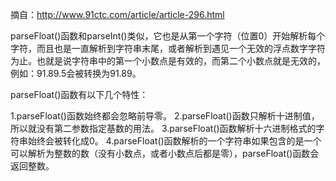 摘自：http://www.91ctc.com/article/article-296.html

parseFloat()函数和parseInt()类似，它也是从第一个字符（位置0）开始解析每个字符，而且也是一直解析到字符串末尾，或者解析到遇见一个无效的浮点数字字符为止。也就是说字符串中的第一个小数点是有效的，而第二个小数点就是无效的，例如：91.89.5会被转换为91.89。

parseFloat()函数有以下几个特性：

1.parseFloat()函数始终都会忽略前导零。
2.parseFloat()函数只解析十进制值，所以就没有第二参数指定基数的用法。
3.parseFloat()函数解析十六进制格式的字符串始终会被转化成0。
4.parseFloat()函数解析的一个字符串如果包含的是一个可以解析为整数的数（没有小数点，或者小数点后都是零），parseFloat()函数会返回整数。


